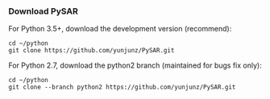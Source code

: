 ### Download PySAR

For Python 3.5+, download the development version (recommend):   
   
    cd ~/python
    git clone https://github.com/yunjunz/PySAR.git
    
For Python 2.7, download the python2 branch (maintained for bugs fix only):
   
    cd ~/python
    git clone --branch python2 https://github.com/yunjunz/PySAR.git
